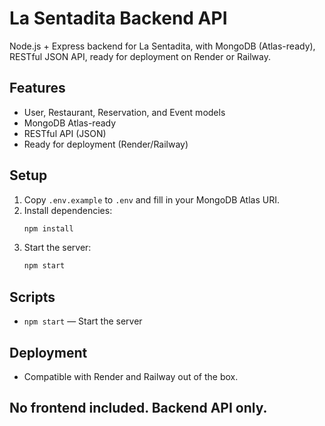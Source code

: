 # La Sentadita Backend API

Node.js + Express backend for La Sentadita, with MongoDB (Atlas-ready), RESTful JSON API, ready for deployment on Render or Railway.

## Features
- User, Restaurant, Reservation, and Event models
- MongoDB Atlas-ready
- RESTful API (JSON)
- Ready for deployment (Render/Railway)

## Setup
1. Copy `.env.example` to `.env` and fill in your MongoDB Atlas URI.
2. Install dependencies:
   ```sh
   npm install
   ```
3. Start the server:
   ```sh
   npm start
   ```

## Scripts
- `npm start` — Start the server

## Deployment
- Compatible with Render and Railway out of the box.

## No frontend included. Backend API only.

